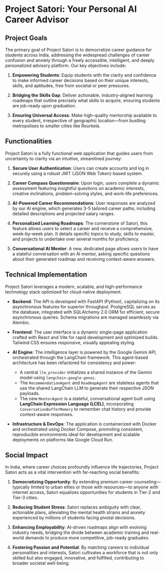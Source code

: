 # Project Satori: Your Personal AI Career Advisor

## Project Goals

The primary goal of Project Satori is to democratize career guidance for students across India, addressing the widespread challenges of career confusion and anxiety through a freely accessible, intelligent, and deeply personalized advisory platform. Our key objectives include:

1. **Empowering Students**: Equip students with the clarity and confidence to make informed career decisions based on their unique interests, skills, and aptitudes, free from societal or peer pressures.

2. **Bridging the Skills Gap**: Deliver actionable, industry-aligned learning roadmaps that outline precisely what skills to acquire, ensuring students are job-ready upon graduation.

3. **Ensuring Universal Access**: Make high-quality mentorship available to every student, irrespective of geographic location—from bustling metropolises to smaller cities like Rourkela.

## Functionalities

Project Satori is a fully functional web application that guides users from uncertainty to clarity via an intuitive, streamlined journey:

1. **Secure User Authentication**: Users can create accounts and log in securely using a robust JWT (JSON Web Token)-based system.

2. **Career Compass Questionnaire**: Upon login, users complete a dynamic assessment featuring insightful questions on academic interests, creative inclinations, problem-solving styles, and work-life preferences.

3. **AI-Powered Career Recommendations**: User responses are analyzed by our AI engine, which generates 3-5 tailored career paths, including detailed descriptions and projected salary ranges.

4. **Personalized Learning Roadmaps**: The cornerstone of Satori, this feature allows users to select a career and receive a comprehensive, week-by-week plan. It details specific topics to study, skills to master, and projects to undertake over several months for proficiency.

5. **Conversational AI Mentor**: A new, dedicated page allows users to have a stateful conversation with an AI mentor, asking specific questions about their generated roadmap and receiving context-aware answers.

## Technical Implementation

Project Satori leverages a modern, scalable, and high-performance technology stack optimized for cloud-native deployment.

- **Backend**: The API is developed with FastAPI (Python), capitalizing on its asynchronous features for superior throughput. PostgreSQL serves as the database, integrated with SQLAlchemy 2.0 ORM for efficient, secure asynchronous queries. Schema migrations are managed seamlessly via Alembic.

- **Frontend**: The user interface is a dynamic single-page application crafted with React and Vite for rapid development and optimized builds. Tailwind CSS ensures responsive, visually appealing styling.

- **AI Engine**: The intelligence layer is powered by the Google Gemini API, orchestrated through the LangChain framework. This agent-based architecture has been refactored for consistency and power:

  - A central `llm_provider` initializes a shared instance of the Gemini model using `langchain-google-genai`.
  - The `RecommendationAgent` and `RoadmapAgent` are stateless agents that use the shared LangChain LLM to generate their respective JSON payloads.
  - The new `MentorAgent` is a stateful, conversational agent built using **LangChain Expression Language (LCEL)**, incorporating `ConversationBufferMemory` to remember chat history and provide context-aware responses.

- **Infrastructure & DevOps**: The application is containerized with Docker and orchestrated using Docker Compose, promoting consistent, reproducible environments ideal for development and scalable deployments on platforms like Google Cloud Run.

## Social Impact

In India, where career choices profoundly influence life trajectories, Project Satori acts as a vital intervention with far-reaching social benefits:

1. **Democratizing Opportunity**: By extending premium career counseling—typically limited to urban elites or those with resources—to anyone with internet access, Satori equalizes opportunities for students in Tier-2 and Tier-3 cities.

2. **Reducing Student Stress**: Satori replaces ambiguity with clear, actionable plans, alleviating the mental health strains and anxiety experienced by millions of students facing pivotal decisions.

3. **Enhancing Employability**: AI-driven roadmaps align with evolving industry needs, bridging the divide between academic training and real-world demands to produce more competitive, job-ready graduates.

4. **Fostering Passion and Potential**: By matching careers to individual personalities and interests, Satori cultivates a workforce that is not only skilled but also engaged, innovative, and fulfilled, contributing to broader societal well-being.
